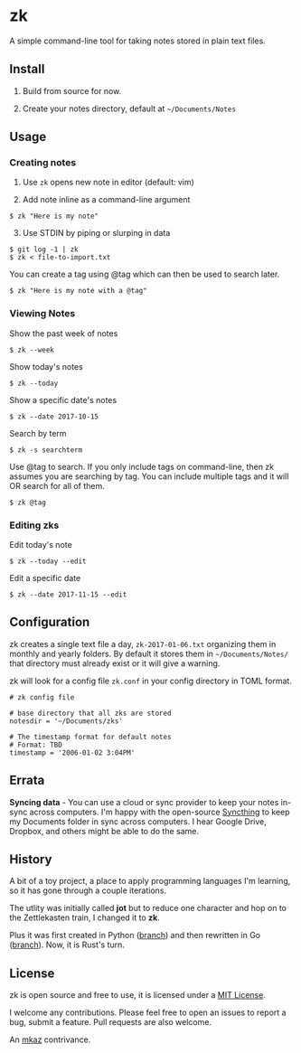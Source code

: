 
# zk

A simple command-line tool for taking notes stored in plain text files.

## Install

1. Build from source for now.

2. Create your notes directory, default at `~/Documents/Notes`

## Usage

### Creating notes

1. Use `zk` opens new note in editor (default: vim)

2. Add note inline as a command-line argument
```
$ zk "Here is my note"
```

3. Use STDIN by piping or slurping in data
```
$ git log -1 | zk
$ zk < file-to-import.txt
```

You can create a tag using @tag which can then be used to search later.
```
$ zk "Here is my note with a @tag"
```

### Viewing Notes

Show the past week of notes
```
$ zk --week
```

Show today's notes
```
$ zk --today
```

Show a specific date's notes
```
$ zk --date 2017-10-15
```

Search by term
```
$ zk -s searchterm
```

Use @tag to search. If you only include tags on command-line, then zk assumes you are searching by tag. You can include multiple tags and it will OR search for all of them.
```
$ zk @tag
```

### Editing zks

Edit today's note
```
$ zk --today --edit
```

Edit a specific date
```
$ zk --date 2017-11-15 --edit
```


## Configuration

zk creates a single text file a day, `zk-2017-01-06.txt` organizing them in monthly and yearly folders. By default it stores them in `~/Documents/Notes/` that directory must already exist or it will give a warning.

zk will look for a config file `zk.conf` in your config directory in TOML format.

```
# zk config file

# base directory that all zks are stored
notesdir = '~/Documents/zks'

# The timestamp format for default notes
# Format: TBD
timestamp = '2006-01-02 3:04PM'
```

## Errata

**Syncing data** - You can use a cloud or sync provider to keep your notes in-sync across computers. I'm happy with the open-source [Syncthing](https://syncthing.net/) to keep my Documents folder in sync across computers. I hear Google Drive, Dropbox, and others might be able to do the same.

## History

A bit of a toy project, a place to apply programming languages I'm learning, so it has gone through a couple iterations.

The utlity was initially called **jot** but to reduce one character and hop on to the Zettlekasten train, I changed it to **zk**.

Plus it was first created in Python ([branch](https://github.com/mkaz/jot/tree/python)) and then rewritten in Go ([branch](https://github.com/mkaz/jot/tree/golang)).  Now, it is Rust's turn.

## License

zk is open source and free to use, it is licensed under a <a rel="license" href="https://opensource.org/licenses/MIT">MIT License</a>.

I welcome any contributions. Please feel free to open an issues to report a bug, submit a feature. Pull requests are also welcome.

An [mkaz](https://mkaz.blog/) contrivance.

